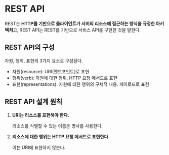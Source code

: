 # REST API

REST는 **HTTP를 기반으로 클라이언트가 서버의 리소스에 접근하는 방식을 규정한 아키텍처**고, REST API는 REST를 기반으로 서비스 API를 구현한 것을 말한다.

## REST API의 구성

자원, 행위, 표현의 3가지 요소로 구성된다.

- 자원(resource): URI(엔드포인트)로 표현
- 행위(verb): 자원에 대한 행위. HTTP 요청 메서드로 표현
- 표현(representations): 자원에 대한 행위의 구체적 내용. 페이로드로 표현

## REST API 설계 원칙

1. **URI는 리소스를 표현해야 한다.**
    
    리소스를 식별할 수 있는 이름은 명사를 사용한다.
    
2. **리소스에 대한 행위는 HTTP 요청 메서드로 표현한다.**
    
    이는 URI에 표현하지 않는다.